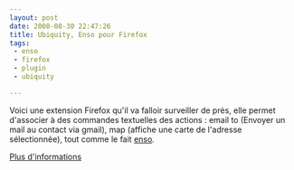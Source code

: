 ```yaml
---
layout: post
date: 2008-08-30 22:47:26
title: Ubiquity, Enso pour Firefox
tags:
 - enso
 - firefox
 - plugin
 - ubiquity

---
```


Voici une extension Firefox qu'il va falloir surveiller de près, elle permet d'associer à des commandes textuelles des actions : email to (Envoyer un mail au contact via gmail), map (affiche une carte de l'adresse sélectionnée), tout comme le fait [enso](http://static.zenithar.org/2008/02/13/encore-mieux-que-katapult-oui-ca-existe/).

[Plus d'informations](http://labs.mozilla.com/2008/08/introducing-ubiquity/)
